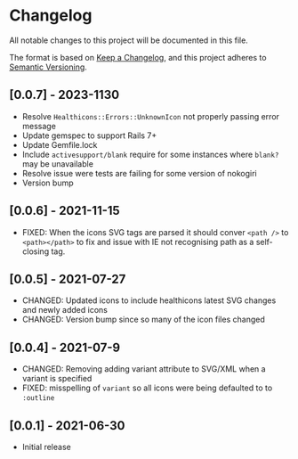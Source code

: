 # Changelog

All notable changes to this project will be documented in this file.

The format is based on [Keep a Changelog](https://keepachangelog.com/en/1.0.0/),
and this project adheres to [Semantic Versioning](https://semver.org/spec/v2.0.0.html).

## [0.0.7] - 2023-1130

- Resolve `Healthicons::Errors::UnknownIcon` not properly passing error message
- Update gemspec to support Rails 7+
- Update Gemfile.lock
- Include `activesupport/blank`  require for some instances where `blank?` may be unavailable
- Resolve issue were tests are failing for some version of nokogiri
- Version bump

## [0.0.6] - 2021-11-15

- FIXED: When the icons SVG tags are parsed it should conver `<path />` to `<path></path>` to fix and issue with IE not recognising path as a self-closing tag.

## [0.0.5] - 2021-07-27

- CHANGED: Updated icons to include healthicons latest SVG changes and newly added icons
- CHANGED: Version bump since so many of the icon files changed

## [0.0.4] - 2021-07-9

- CHANGED: Removing adding variant attribute to SVG/XML when a variant is specified
- FIXED: misspelling of `variant` so all icons were being defaulted to to `:outline`

## [0.0.1] - 2021-06-30

- Initial release

